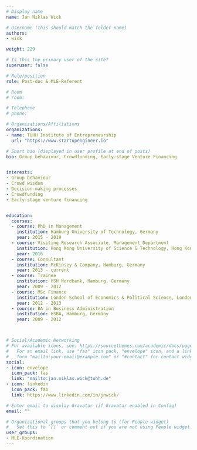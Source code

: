 ```yaml
---
# Display name
name: Jan Niklas Wick

# Username (this should match the folder name)
authors:
- wick

weight: 229

# Is this the primary user of the site?
superuser: false

# Role/position
role: Post-doc & MLE-Referent

# Room
# room:

# Telephone
# phone:

# Organizations/Affiliations
organizations:
- name: TUHH Institute of Entrepreneurship
  url: "https://www.startupengineer.io"

# Short bio (displayed in user profile at end of posts)
bio: Group behaviour, Crowdfunding, Early-stage Venture Financing


interests:
- Group behaviour
- Crowd wisdom
- Decision-making processes
- Crowdfunding
- Early-stage venture financing


education:
  courses:
  - course: PhD in Management
    institution: Hamburg University of Technology, Germany
    year: 2015 - 2019
  - course: Visiting Research Associate, Management Department
    institution: Hong Kong University of Science & Technology, Hong Kong
    year: 2016
  - course: Consultant
    institution: McKinsey & Company, Hamburg, Germany
    year: 2013 - current
  - course: Trainee
    institution: HSH Nordbank, Hamburg, Germany
    year: 2009 - 2012
  - course: MSc Finance
    institution: London School of Economics & Political Science, London, UK
    year: 2012 - 2013
  - course: BA in Business Administration
    institution: HSBA, Hamburg, Germany
    year: 2009 - 2012



# Social/Academic Networking
# For available icons, see: https://sourcethemes.com/academic/docs/page-builder/#icons
#   For an email link, use "fas" icon pack, "envelope" icon, and a link in the
#   form "mailto:your-email@example.com" or "#contact" for contact widget.
social:
- icon: envelope
  icon_pack: fas
  link: "mailto:jan.niklas.wick@tuhh.de"
- icon: linkedin
  icon_pack: fab
  link: https://www.linkedin.com/in/jnwick/

# Enter email to display Gravatar (if Gravatar enabled in Config)
email: ""

# Organizational groups that you belong to (for People widget)
#   Set this to `[]` or comment out if you are not using People widget.
user_groups:
- MLE-Koordination
---
```


